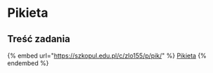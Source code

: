 # Pikieta

## Treść zadania

{% embed url="https://szkopul.edu.pl/c/zlo155/p/pik/" %}
[Pikieta](https://szkopul.edu.pl/c/zlo155/p/)
{% endembed %}